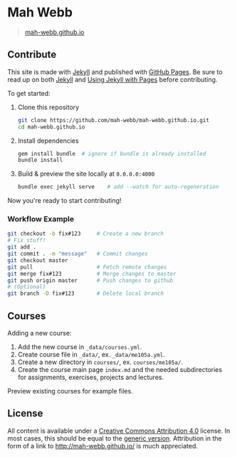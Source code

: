 Mah Webb 
==================

> [mah-webb.github.io](http://mah-webb.github.io)

## Contribute

This site is made with [Jekyll](http://jekyllrb.com) and published with [GitHub Pages](https://pages.github.com/). Be sure to read up on both [Jekyll](http://jekyllrb.com) and [Using Jekyll with Pages](https://help.github.com/articles/using-jekyll-with-pages) before contributing.

To get started:

1. Clone this repository

    ```bash
    git clone https://github.com/mah-webb/mah-webb.github.io.git
    cd mah-webb.github.io
    ```

2. Install dependencies

    ```bash
    gem install bundle  # ignore if bundle is already installed
    bundle install
    ```

3. Build & preview the site locally at `0.0.0.0:4000`

    ```bash
    bundle exec jekyll serve    # add --watch for auto-regeneration
    ```

Now you're ready to start contributing!

### Workflow Example

```bash
git checkout -b fix#123     # Create a new branch
# Fix stuff!
git add .
git commit . -m "message"   # Commit changes
git checkout master
git pull                    # Fetch remote changes
git merge fix#123           # Merge changes to master
git push origin master      # Push changes to github
# (Optional)
git branch -D fix#123       # Delete local branch
```

## Courses

Adding a new course:

1. Add the new course in `_data/courses.yml`.
2. Create course file in `_data/`, ex. `_data/me105a.yml`.
3. Create a new directory in `courses/`, ex. `courses/me105a/`.
4. Create the course main page `index.md` and the needed subdirectories for assignments, exercises, projects and lectures.

Preview existing courses for example files.

## License

All content is available under a [Creative Commons Attribution 4.0](http://creativecommons.org/licenses/by/4.0/legalcode) license. In most cases, this should be equal to the [generic version](http://creativecommons.org/licenses/by/4.0/). Attribution in the form of a link to <http://mah-webb.github.io/> is much appreciated.
